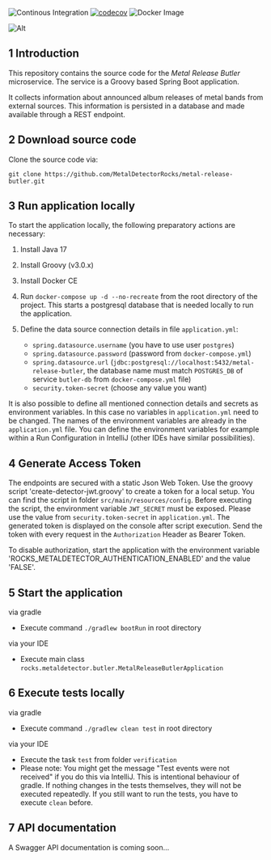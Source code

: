 ![Continous Integration](https://github.com/MetalDetectorRocks/metal-release-butler/workflows/Continous%20Integration/badge.svg)
[![codecov](https://codecov.io/gh/MetalDetectorRocks/metal-release-butler/branch/master/graph/badge.svg)](https://codecov.io/gh/MetalDetectorRocks/metal-release-butler)
![Docker Image](https://github.com/MetalDetectorRocks/metal-release-butler/workflows/Docker%20Image/badge.svg)

![Alt](https://repobeats.axiom.co/api/embed/d2d3638d8a96caa8af0b6d9d56910316be6192a5.svg "Repobeats analytics image")

<a name="introduction"></a>
## 1 Introduction
This repository contains the source code for the _Metal Release Butler_ microservice. The service is a Groovy based Spring Boot application. 

It collects information about announced album releases of metal bands from external sources. This information is persisted in a database and made available through a REST endpoint.  

<a name="download-source-code"></a>
## 2 Download source code

Clone the source code via:

```
git clone https://github.com/MetalDetectorRocks/metal-release-butler.git
```

<a name="run-application-locally"></a>
## 3 Run application locally

To start the application locally, the following preparatory actions are necessary:

1. Install Java 17

2. Install Groovy (v3.0.x)

3. Install Docker CE

4. Run `docker-compose up -d --no-recreate` from the root directory of the project. This starts a postgresql database that is needed locally to run the application.

5. Define the data source connection details in file `application.yml`:
    - `spring.datasource.username` (you have to use user `postgres`)
    - `spring.datasource.password` (password from `docker-compose.yml`)
    - `spring.datasource.url` (`jdbc:postgresql://localhost:5432/metal-release-butler`, the database name must match `POSTGRES_DB` of service `butler-db` from `docker-compose.yml` file)
    - `security.token-secret` (choose any value you want)

It is also possible to define all mentioned connection details and secrets as environment variables. In this case no variables in `application.yml` need to be changed. The names of the environment variables are already in the `application.yml` file. You can define the environment variables for example within a Run Configuration in IntelliJ (other IDEs have similar possibilities).

<a name="generate-access-token"></a>
## 4 Generate Access Token

The endpoints are secured with a static Json Web Token. Use the groovy script 'create-detector-jwt.groovy' to create a token for a local setup. You can find the script in folder `src/main/resources/config`.
Before executing the script, the environment variable `JWT_SECRET` must be exposed. Please use the value from `security.token-secret` in `application.yml`.
The generated token is displayed on the console after script execution. Send the token with every request in the `Authorization` Header as Bearer Token.

To disable authorization, start the application with the environment variable 'ROCKS_METALDETECTOR_AUTHENTICATION_ENABLED' and the value 'FALSE'.

<a name="start-application"></a>
## 5 Start the application

via gradle
- Execute command `./gradlew bootRun` in root directory

via your IDE
- Execute main class `rocks.metaldetector.butler.MetalReleaseButlerApplication`

<a name="execute-tests-locally"></a>
## 6 Execute tests locally

via gradle
- Execute command `./gradlew clean test` in root directory

via your IDE
- Execute the task `test` from folder `verification`
- Please note: You might get the message "Test events were not received" if you do this via IntelliJ. This is intentional behaviour of gradle. If nothing changes in the tests themselves, they will not be executed repeatedly. If you still want to run the tests, you have to execute `clean` before.

<a name="api-documentation"></a>
## 7 API documentation

A Swagger API documentation is coming soon...
